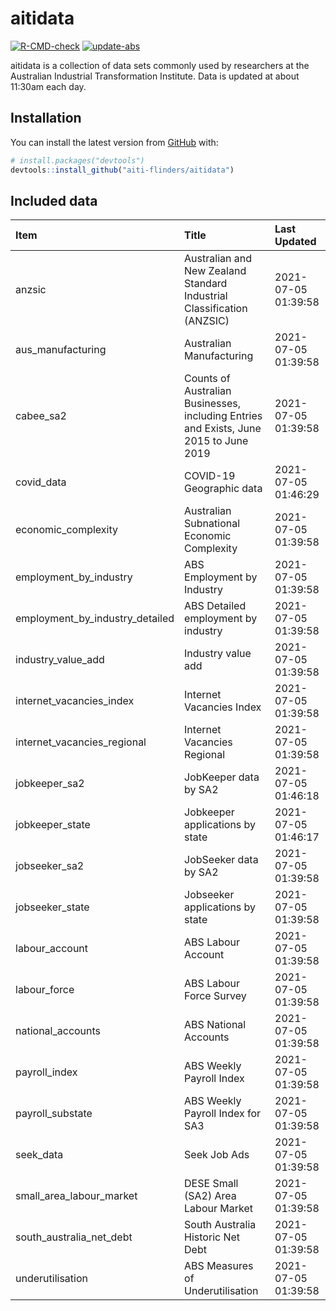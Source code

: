 
<!-- README.md is generated from README.Rmd. Please edit that file -->

# aitidata

<!-- badges: start -->

[![R-CMD-check](https://github.com/aiti-flinders/aitidata/actions/workflows/R-CMD-check.yaml/badge.svg)](https://github.com/aiti-flinders/aitidata/actions/workflows/R-CMD-check.yaml)
[![update-abs](https://github.com/aiti-flinders/aitidata/workflows/update-abs/badge.svg)](https://github.com/aiti-flinders/aitidata/actions)
<!-- badges: end -->

aitidata is a collection of data sets commonly used by researchers at
the Australian Industrial Transformation Institute. Data is updated at
about 11:30am each day.

## Installation

You can install the latest version from [GitHub](https://github.com/)
with:

``` r
# install.packages("devtools")
devtools::install_github("aiti-flinders/aitidata")
```

## Included data

| Item                               | Title                                                                                 | Last Updated        |
| :--------------------------------- | :------------------------------------------------------------------------------------ | :------------------ |
| anzsic                             | Australian and New Zealand Standard Industrial Classification (ANZSIC)                | 2021-07-05 01:39:58 |
| aus\_manufacturing                 | Australian Manufacturing                                                              | 2021-07-05 01:39:58 |
| cabee\_sa2                         | Counts of Australian Businesses, including Entries and Exists, June 2015 to June 2019 | 2021-07-05 01:39:58 |
| covid\_data                        | COVID-19 Geographic data                                                              | 2021-07-05 01:46:29 |
| economic\_complexity               | Australian Subnational Economic Complexity                                            | 2021-07-05 01:39:58 |
| employment\_by\_industry           | ABS Employment by Industry                                                            | 2021-07-05 01:39:58 |
| employment\_by\_industry\_detailed | ABS Detailed employment by industry                                                   | 2021-07-05 01:39:58 |
| industry\_value\_add               | Industry value add                                                                    | 2021-07-05 01:39:58 |
| internet\_vacancies\_index         | Internet Vacancies Index                                                              | 2021-07-05 01:39:58 |
| internet\_vacancies\_regional      | Internet Vacancies Regional                                                           | 2021-07-05 01:39:58 |
| jobkeeper\_sa2                     | JobKeeper data by SA2                                                                 | 2021-07-05 01:46:18 |
| jobkeeper\_state                   | Jobkeeper applications by state                                                       | 2021-07-05 01:46:17 |
| jobseeker\_sa2                     | JobSeeker data by SA2                                                                 | 2021-07-05 01:39:58 |
| jobseeker\_state                   | Jobseeker applications by state                                                       | 2021-07-05 01:39:58 |
| labour\_account                    | ABS Labour Account                                                                    | 2021-07-05 01:39:58 |
| labour\_force                      | ABS Labour Force Survey                                                               | 2021-07-05 01:39:58 |
| national\_accounts                 | ABS National Accounts                                                                 | 2021-07-05 01:39:58 |
| payroll\_index                     | ABS Weekly Payroll Index                                                              | 2021-07-05 01:39:58 |
| payroll\_substate                  | ABS Weekly Payroll Index for SA3                                                      | 2021-07-05 01:39:58 |
| seek\_data                         | Seek Job Ads                                                                          | 2021-07-05 01:39:58 |
| small\_area\_labour\_market        | DESE Small (SA2) Area Labour Market                                                   | 2021-07-05 01:39:58 |
| south\_australia\_net\_debt        | South Australia Historic Net Debt                                                     | 2021-07-05 01:39:58 |
| underutilisation                   | ABS Measures of Underutilisation                                                      | 2021-07-05 01:39:58 |
